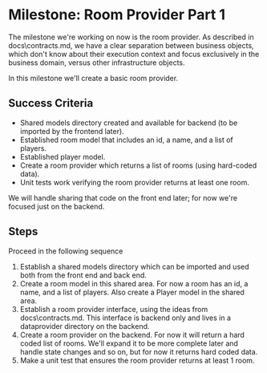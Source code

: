 # Milestone: Room Provider Part 1

The milestone we're working on now is the room provider. As described in docs\contracts.md,
we have a clear separation between business objects, which don't know about their execution context
and focus exclusively in the business domain, versus other infrastructure objects.

In this milestone we'll create a basic room provider.

## Success Criteria
* Shared models directory created and available for backend (to be imported by the frontend later).
* Established room model that includes an id, a name, and a list of players.
* Established player model.
* Create a room provider which returns a list of rooms (using hard-coded data).
* Unit tests work verifying the room provider returns at least one room.

We will handle sharing that code on the front end later; for now we're focused just on the backend.

## Steps
Proceed in the following sequence
1. Establish a shared models directory which can be imported and used both from the front end and back end.
2. Create a room model in this shared area. For now a room has an id, a name, and a list of players. Also create a Player model in the shared area.
3. Establish a room provider interface, using the ideas from docs\contracts.md. This interface is backend only and lives in a dataprovider directory on the backend.
4. Create a room provider on the backend. For now it will return a hard coded list of rooms. We'll expand it to be more complete later and handle state changes and so on, but for now it returns hard coded data.
5. Make a unit test that ensures the room provider returns at least 1 room.
